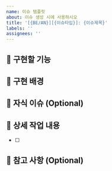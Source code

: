 ```yaml
---
name: 이슈 템플릿
about: 이슈 생성 시에 사용하시오
title: '[{BE/AN}][{이슈타입}]: {이슈제목}'
labels: ''
assignees: ''
---
```


## 🤷 구현할 기능
<!-- 어떤 기능을 구현할 계획인지 설명해주세요 -->

## 💬 구현 배경
<!-- 해당 기능을 구현하게 된 배경을 간단히 설명해주세요 -->

## 🐥 자식 이슈 (Optional)
<!-- 무엇을 구현할 계획인지 간단히 설명해주세요 -->

## 🔨 상세 작업 내용
<!-- To-do 체크리스트를 작성해주세요 -->
- [ ] 

## 📄 참고 사항 (Optional)
<!-- 그 밖에 참고할 사항이 필요하다면 첨부해주세요 -->
